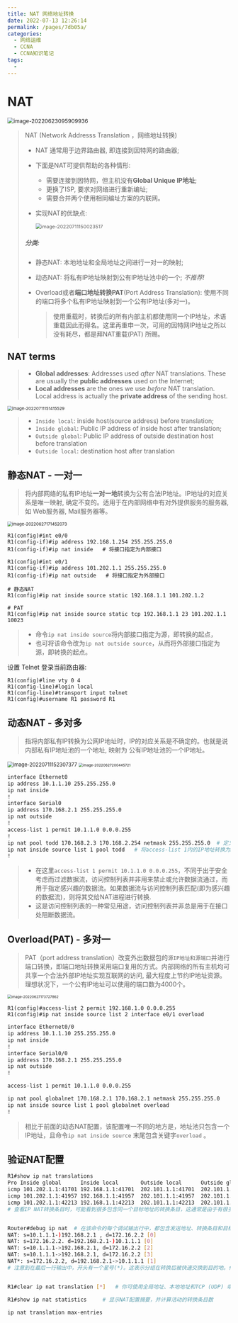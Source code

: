 ```yaml
---
title: NAT 网络地址转换
date: 2022-07-13 12:26:14
permalink: /pages/7db05a/
categories:
  - 网络运维
  - CCNA
  - CCNA知识笔记
tags:
  - 
---
```

# NAT

<img src="https://cdn.jsdelivr.net/gh/Wolfxin/MyPicGo/img/image-20220623095909936.png" alt="image-20220623095909936" style="zoom:87%;" />

>   NAT (Network Addresss Translation ，网络地址转换)
>
>   -   NAT 通常用于边界路由器, 即连接到因特网的路由器;
>
>   -   下面是NAT可提供帮助的各种情形:
>
>       -   需要连接到因特网，但主机没有**Global Unique IP地址**;
>       -   更换了ISP, 要求对网络进行重新编址;
>       -   需要合并两个使用相同编址方案的内联网。
>
>   -   实现NAT的优缺点:
>
>       <img src="https://cdn.jsdelivr.net/gh/Wolfxin/MyPicGo/img/202207111500596.png" alt="image-20220711150023517" style="zoom:78%;" />
>
>
>   ##### 分类:
>
>   -   静态NAT: 本地地址和全局地址之间进行一对一的映射;
>
>   -   动态NAT: 将私有IP地址映射到公有IP地址池中的一个; *不推荐!*
>
>   -   Overload或者**端口地址转换PAT**(Port Address Translation): 使用不同的端口将多个私有IP地址映射到一个公有IP地址(多对一)。
>
>       >   使用重载时，转换后的所有内部主机都使用同一个IP地址，术语重载因此而得名。这里再重申一次，可用的因特网IP地址之所以没有耗尽，都是拜NAT重载(PAT) 所赐。

## NAT terms

>   -   **Global addresses**: Addresses used *after* NAT translations. These are usually the **public addresses** used on the Internet;
>   -   **Local addresses** are the ones we use *before* NAT translation. Local address is actually the **private address** of the sending host.

<img src="https://cdn.jsdelivr.net/gh/Wolfxin/MyPicGo/img/202207111514611.png" alt="image-20220711151415529" style="zoom:67%;" />

>   -   `Inside local`: inside host(source address) before translation;
>   -   `Inside global`: Public IP address of inside host after translation;
>   -   `Outside global`: Public IP address of outside destination host before translation
>   -   `Outside local`: destination host after translation

## 静态NAT - 一对一

>   将内部网络的私有IP地址**一对一地**转换为公有合法IP地址。IP地址的对应关系是唯一映射, 确定不变的。适用于在内部网络中有对外提供服务的服务器, 如 Web服务器, Mail服务器等。

<img src="https://cdn.jsdelivr.net/gh/Wolfxin/MyPicGo/img/image-20220627171452073.png" alt="image-20220627171452073" style="zoom:67%;" />

```shell
R1(config)#int e0/0
R1(config-if)#ip address 192.168.1.254 255.255.255.0
R1(config-if)#ip nat inside   # 将接口指定为内部接口

R1(config)#int e0/1
R1(config-if)#ip address 101.202.1.1 255.255.255.0
R1(config-if)#ip nat outside   # 将接口指定为外部接口

# 静态NAT
R1(config)#ip nat inside source static 192.168.1.1 101.202.1.2

# PAT
R1(config)#ip nat inside source static tcp 192.168.1.1 23 101.202.1.1 10023
```

>   -   命令`ip nat inside source`将内部接口指定为源，即转换的起点，
>   -   也可将该命令改为`ip nat outside source`，从而将外部接口指定为源，即转换的起点。



设置 Telnet 登录当前路由器:

```shell
R1(config)#line vty 0 4
R1(config-line)#login local 
R1(config-line)#transport input telnet 
R1(config)#username R1 password R1
```



## 动态NAT - 多对多

>   指将内部私有IP转换为公网IP地址时，IP的对应关系是不确定的。也就是说 内部私有IP地址池的一个地址, 映射为 公有IP地址池的一个IP地址。

<img src="https://cdn.jsdelivr.net/gh/Wolfxin/MyPicGo/img/202207111523475.png" alt="image-20220711152307377" style="zoom:80%;" />

<img src="https://cdn.jsdelivr.net/gh/Wolfxin/MyPicGo/img/image-20220627200445721.png" alt="image-20220627200445721" style="zoom:57%;" />

```sh
interface Ethernet0
ip address 10.1.1.10 255.255.255.0
ip nat inside
!
interface Serial0
ip address 170.168.2.1 255.255.255.0
ip nat outside
!
access-list 1 permit 10.1.1.0 0.0.0.255
!
ip nat pool todd 170.168.2.3 170.168.2.254 netmask 255.255.255.0  # 定义一个公共IP地址池
ip nat inside source list 1 pool todd   # 将access-list 1内的IP地址转换为NAT地址池todd中的一个可用的公有IP地址
!
```

>   -   在这里`access-list 1 permit 10.1.1.0 0.0.0.255`，不同于出于安全考虑而过滤数据流，访问控制列表并非用来禁止或允许数据流通过，而用于指定感兴趣的数据流。如果数据流与访问控制列表匹配(即为感兴趣的数据流)，则将其交给NAT进程进行转换.
>   -   这是访问控制列表的一种常见用途，访问控制列表并非总是用于在接口处阻断数据流。



## Overload(PAT) - 多对一

>   PAT（port address translation）改变外出数据包的`源IP地址和源端口`并进行端口转换，即端口地址转换采用端口复用的方式。内部网络的所有主机均可共享一个合法外部IP地址实现互联网的访问, 最大程度上节约IP地址资源。理想状况下，一个公有IP地址可以使用的端口数为4000个。

<img src="https://cdn.jsdelivr.net/gh/Wolfxin/MyPicGo/img/image-20220627173727862.png" alt="image-20220627173727862" style="zoom:57%;" />

```shell
R1(config)#access-list 2 permit 192.168.1.0 0.0.0.255 
R1(config)#ip nat inside source list 2 interface e0/1 overload
```



```sh
interface Ethernet0/0
ip address 10.1.1.10 255.255.255.0
ip nat inside
!
interface Serial0/0
ip address 170.168.2.1 255.255.255.0
ip nat outside
!

access-list 1 permit 10.1.1.0 0.0.0.255

ip nat pool globalnet 170.168.2.1 170.168.2.1 netmask 255.255.255.0
ip nat inside source list 1 pool globalnet overload
!
```

>   相比于前面的动态NAT配置，该配置唯一不同的地方是，地址池只包含一个IP地址，且命令`ip nat inside source` 末尾包含关键字`overload` 。

## 验证NAT配置

```sh
R1#show ip nat translations 
Pro Inside global      Inside local       Outside local      Outside global
icmp 101.202.1.1:41701 192.168.1.1:41701  202.101.1.1:41701  202.101.1.1:41701
icmp 101.202.1.1:41957 192.168.1.1:41957  202.101.1.1:41957  202.101.1.1:41957
icmp 101.202.1.1:42213 192.168.1.1:42213  202.101.1.1:42213  202.101.1.1:42213
# 查看IP NAT转换条目时，可能看到很多包含同一个目标地址的转换条目，这通常是由于有很多到同一台服务器的连接。


Router#debug ip nat  # 在该命令的每个调试输出行中，都包含发送地址、转换条目和目标地址
NAT: s=10.1.1.1-)192.168.2.1 , d=172.16.2.2 [0]
NAT: s=172.16.2.2. d=192.168.2.1-)10.1.1.1 [0]
NAT: s=10.1.1.1->192.168.2.1, d=172.16.2.2 [2]
NAT: s=10.1.1.1->192.168.2.1, d=172.16.2.2 [3]
NAT*: s=172.16.2.2, d=192.168.2.1->10.1.1.1 [1]
# 注意到在最后一行输出中，开头有一个星号(*)。这表示分组在转换后被快速交换到目的地。什么是快速交换呢?下面简要地解释一下。快速交换有很多名称，也被称为基于缓存的交换，而另一个更准确的名称是"路由一次，交换多次"。在思科路由器上，使用快速交换进程来缓存第3层路由选择信息，供第2层进程使用，这旨在避免每次转发分组时都对路由选择表进行分析，让路由器能够快速转发分组。以进程方式交换分组(在路由选择表中查找)时，将相关的信息存储在缓存中，供以后使用，以提高路由选择速度。


R1#clear ip nat translation [*]   # 你可使用全局地址、本地地址和TCP (UDP) 端口指定要清除特定的转换条目，也可使用星号( * )清除所有的转换条目。然而，该命令只清除动态转换条目，而不会清除静态转换条目。

R1#show ip nat statistics     # 显示NAT配置摘要，并计算活动的转换条目数

ip nat translation max-entries
```

